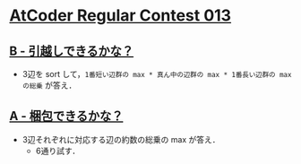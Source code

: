 # [AtCoder Regular Contest 013](https://atcoder.jp/contests/arc013)

## [B - 引越しできるかな？](https://atcoder.jp/contests/arc013/tasks/arc013_2)
- 3辺を sort して，`1番短い辺群の max * 真ん中の辺群の max * 1番長い辺群の max の総乗` が答え．

## [A - 梱包できるかな？](https://atcoder.jp/contests/arc013/tasks/arc013_1)
- 3辺それぞれに対応する辺の約数の総乗の max が答え．
    - 6通り試す．
